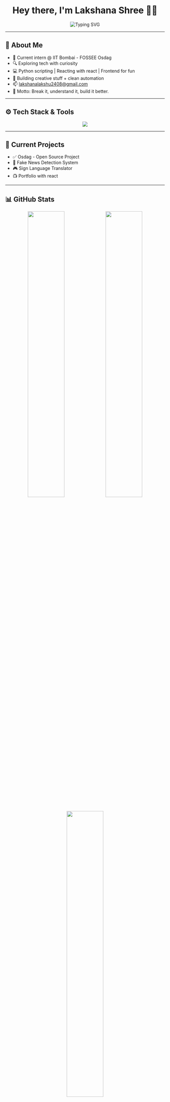 <!-- Top banner -->

<h1 align="center">Hey there, I'm Lakshana Shree 👩‍💻</h1>

<p align="center">
  <img src="https://readme-typing-svg.demolab.com?font=Fira+Code&duration=2500&pause=1000&color=FF61C7&center=true&width=435&lines=Engineering+Pre-final+year.;Automating+%F0%9F%94%A5+with+Python.;Mastering frontend.; Having+fun+online!+%F0%9F%A7%AA" alt="Typing SVG" />
</p>

---

## 🌸 About Me

- 🧁 Current intern @ IIT Bombai - FOSSEE Osdag
- 🔍 Exploring tech with curiosity 
- 💻 Python scripting | Reacting with react | Frontend for fun  
- 🌊 Building creative stuff + clean automation  
- 📫 lakshanalakshu2408@gmail.com  
- 🎯 Motto: Break it, understand it, build it better.  

---

## ⚙️ Tech Stack & Tools

<p align="center">
  <img src="https://skillicons.dev/icons?i=java,python,html,css,js,react,git,vscode,github,bash,C,C++,mySQL,postgres" />
</p>

---

## 🎯 Current Projects

- ✅ Osdag - Open Source Project
- 🧪 Fake News Detection System
- 🎮 Sign Language Translator 
- 📺 Portfolio with react

---

## 📊 GitHub Stats

<p align="center">
  <img src="https://github-readme-stats.vercel.app/api?username=lakshanashreee&show_icons=true&theme=radical&hide_border=true" width="48%" />
  <img src="https://github-readme-streak-stats.herokuapp.com?user=lakshanashreee&theme=radical&hide_border=true" width="48%" />
</p>

<p align="center">
  <img src="https://github-readme-stats.vercel.app/api/top-langs/?username=lakshanashreee&layout=compact&theme=radical&hide_border=true" width="48%" />
</p>

---

## 🌈 Dev Card

<p align="center">
  <img src="https://github-profile-summary-cards.vercel.app/api/cards/profile-details?username=lakshanashreee&theme=radical" />
</p>

---


## 🐾 Let’s Connect!

<p align="center">
  <a href="https://github.com/lakshanashreee"><img src="https://img.shields.io/github/followers/lakshanashreee?label=Follow&style=social" /></a>
  <a href="mailto:lakshanalakshu2408@gmail.com"><img src="https://img.shields.io/badge/Email-D14836?style=flat&logo=gmail&logoColor=white" /></a>
</p>

---

<p align="center">
  <img src="https://capsule-render.vercel.app/api?type=waving&color=gradient&height=150&section=footer&text=Thanks+for+visiting!&fontAlign=50&fontColor=ffffff&fontSize=20" />
</p>
